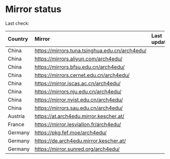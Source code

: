 <script src="./time.js"></script>
# Mirror status
Last check: <script type="text/javascript">localize(1734121558.3814454);</script>

|Country|Mirror|Last update|
|:------|:-----|:----------|
|China|https://mirrors.tuna.tsinghua.edu.cn/arch4edu/|<script type="text/javascript">localize(1734072324);</script>|
|China|https://mirrors.aliyun.com/arch4edu/|<script type="text/javascript">localize(1734072324);</script>|
|China|https://mirrors.bfsu.edu.cn/arch4edu/|<script type="text/javascript">localize(1734072324);</script>|
|China|https://mirrors.cernet.edu.cn/arch4edu/|<script type="text/javascript">localize(1734072324);</script>|
|China|https://mirror.iscas.ac.cn/arch4edu/|<script type="text/javascript">localize(1734072324);</script>|
|China|https://mirrors.nju.edu.cn/arch4edu/|<script type="text/javascript">localize(1734072324);</script>|
|China|https://mirror.nyist.edu.cn/arch4edu/|<script type="text/javascript">localize(1734072324);</script>|
|China|https://mirrors.sau.edu.cn/arch4edu/|<script type="text/javascript">localize(1731653531);</script>|
|Austria|https://at.arch4edu.mirror.kescher.at/|<script type="text/javascript">localize(1734072324);</script>|
|France|https://mirror.lesviallon.fr/arch4edu/|<script type="text/javascript">localize(1734072324);</script>|
|Germany|https://pkg.fef.moe/arch4edu/|<script type="text/javascript">localize(1734072324);</script>|
|Germany|https://de.arch4edu.mirror.kescher.at/|<script type="text/javascript">localize(1734072324);</script>|
|Germany|https://mirror.sunred.org/arch4edu/|<script type="text/javascript">localize(1734072324);</script>|

<script src="./tablefilter/tablefilter.js"></script>
<script src="./table.js"></script>